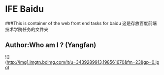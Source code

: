 # IFE Baidu
###This is container of the web front end tasks for baidu
这是存放百度前端技术学院任务的文件夹
## Author:Who am I ? (Yangfan)
![] (http://img1.imgtn.bdimg.com/it/u=3439289913,198561670&fm=23&gp=0.jpg)
